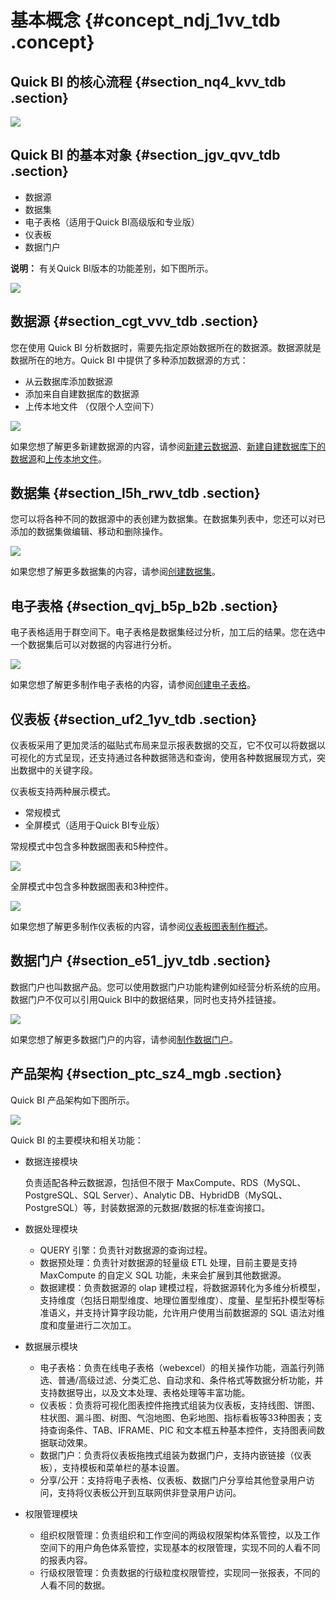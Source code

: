 # 基本概念 {#concept_ndj_1vv_tdb .concept}

## Quick BI 的核心流程 {#section_nq4_kvv_tdb .section}

![](http://static-aliyun-doc.oss-cn-hangzhou.aliyuncs.com/assets/img/9063/155323917837889_zh-CN.png)

## Quick BI 的基本对象 {#section_jgv_qvv_tdb .section}

-   数据源
-   数据集
-   电子表格（适用于Quick BI高级版和专业版）
-   仪表板
-   数据门户

**说明：** 有关Quick BI版本的功能差别，如下图所示。

![](http://static-aliyun-doc.oss-cn-hangzhou.aliyuncs.com/assets/img/9063/155323917835216_zh-CN.png)

## 数据源 {#section_cgt_vvv_tdb .section}

您在使用 Quick BI 分析数据时，需要先指定原始数据所在的数据源。数据源就是数据所在的地方。Quick BI 中提供了多种添加数据源的方式：

-   从云数据库添加数据源
-   添加来自自建数据库的数据源
-   上传本地文件 （仅限个人空间下）

![](http://static-aliyun-doc.oss-cn-hangzhou.aliyuncs.com/assets/img/9063/1553239178998_zh-CN.png)

如果您想了解更多新建数据源的内容，请参阅[新建云数据源](../../../../../cn.zh-CN/用户指南/数据建模/管理数据源/新建云数据源.md#)、[新建自建数据库下的数据源](../../../../../cn.zh-CN/用户指南/数据建模/管理数据源/新建自建数据库下的数据源.md#)和[上传本地文件](../../../../../cn.zh-CN/用户指南/数据建模/管理数据源/上传本地文件.md#)。

## 数据集 {#section_l5h_rwv_tdb .section}

您可以将各种不同的数据源中的表创建为数据集。在数据集列表中，您还可以对已添加的数据集做编辑、移动和删除操作。

![](http://static-aliyun-doc.oss-cn-hangzhou.aliyuncs.com/assets/img/9063/15532391781000_zh-CN.png)

如果您想了解更多数据集的内容，请参阅[创建数据集](../../../../../cn.zh-CN/用户指南/数据建模/管理数据集/创建数据集.md#)。

## 电子表格 {#section_qvj_b5p_b2b .section}

电子表格适用于群空间下。电子表格是数据集经过分析，加工后的结果。您在选中一个数据集后可以对数据的内容进行分析。

![](http://static-aliyun-doc.oss-cn-hangzhou.aliyuncs.com/assets/img/9063/15532391796895_zh-CN.png)

如果您想了解更多制作电子表格的内容，请参阅[创建电子表格](../../../../../cn.zh-CN/用户指南/电子表格制作/电子表格基本操作/创建电子表格.md)。

## 仪表板 {#section_uf2_1yv_tdb .section}

仪表板采用了更加灵活的磁贴式布局来显示报表数据的交互，它不仅可以将数据以可视化的方式呈现，还支持通过各种数据筛选和查询，使用各种数据展现方式，突出数据中的关键字段。

仪表板支持两种展示模式。

-   常规模式
-   全屏模式（适用于Quick BI专业版）

常规模式中包含多种数据图表和5种控件。

![](http://static-aliyun-doc.oss-cn-hangzhou.aliyuncs.com/assets/img/9063/15532391796896_zh-CN.png)

全屏模式中包含多种数据图表和3种控件。

![](http://static-aliyun-doc.oss-cn-hangzhou.aliyuncs.com/assets/img/9063/15532391796897_zh-CN.png)

如果您想了解更多制作仪表板的内容，请参阅[仪表板图表制作概述](../../../../../cn.zh-CN/用户指南/仪表板制作/仪表板图表制作/仪表板图表制作概述.md)。

## 数据门户 {#section_e51_jyv_tdb .section}

数据门户也叫数据产品。您可以使用数据门户功能构建例如经营分析系统的应用。数据门户不仅可以引用Quick BI中的数据结果，同时也支持外挂链接。

![](http://static-aliyun-doc.oss-cn-hangzhou.aliyuncs.com/assets/img/9063/15532391791009_zh-CN.png)

如果您想了解更多数据门户的内容，请参阅[制作数据门户](../../../../../cn.zh-CN/快速入门/快速制作报表/制作数据门户快速入门.md#)。

## 产品架构 {#section_ptc_sz4_mgb .section}

Quick BI 产品架构如下图所示。

![](http://static-aliyun-doc.oss-cn-hangzhou.aliyuncs.com/assets/img/9064/15532391791012_zh-CN.png)

Quick BI 的主要模块和相关功能：

-   数据连接模块

    负责适配各种云数据源，包括但不限于 MaxCompute、RDS（MySQL、PostgreSQL、SQL Server）、Analytic DB、HybridDB（MySQL、PostgreSQL）等，封装数据源的元数据/数据的标准查询接口。

-   数据处理模块
    -   QUERY 引擎：负责针对数据源的查询过程。
    -   数据预处理：负责针对数据源的轻量级 ETL 处理，目前主要是支持 MaxCompute 的自定义 SQL 功能，未来会扩展到其他数据源。
    -   数据建模：负责数据源的 olap 建模过程，将数据源转化为多维分析模型，支持维度（包括日期型维度、地理位置型维度）、度量、星型拓扑模型等标准语义，并支持计算字段功能，允许用户使用当前数据源的 SQL 语法对维度和度量进行二次加工。
-   数据展示模块
    -   电子表格：负责在线电子表格（webexcel）的相关操作功能，涵盖行列筛选、普通/高级过滤、分类汇总、自动求和、条件格式等数据分析功能，并支持数据导出，以及文本处理、表格处理等丰富功能。
    -   仪表板：负责将可视化图表控件拖拽式组装为仪表板，支持线图、饼图、柱状图、漏斗图、树图、气泡地图、色彩地图、指标看板等33种图表；支持查询条件、TAB、IFRAME、PIC 和文本框五种基本控件，支持图表间数据联动效果。
    -   数据门户：负责将仪表板拖拽式组装为数据门户，支持内嵌链接（仪表板），支持模板和菜单栏的基本设置。
    -   分享/公开：支持将电子表格、仪表板、数据门户分享给其他登录用户访问，支持将仪表板公开到互联网供非登录用户访问。
-   权限管理模块
    -   组织权限管理：负责组织和工作空间的两级权限架构体系管控，以及工作空间下的用户角色体系管控，实现基本的权限管理，实现不同的人看不同的报表内容。
    -   行级权限管理：负责数据的行级粒度权限管控，实现同一张报表，不同的人看不同的数据。

